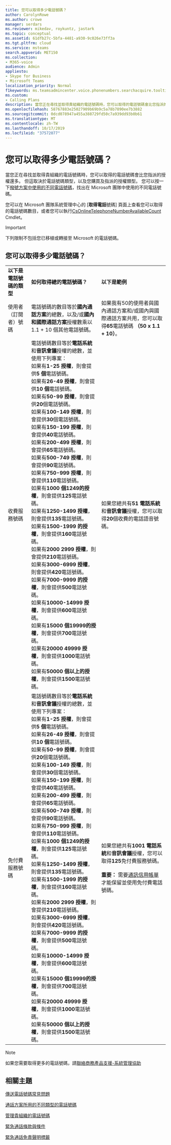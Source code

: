 ```yaml
---
title: 您可以取得多少電話號碼？
author: CarolynRowe
ms.author: crowe
manager: serdars
ms.reviewer: mikedav, roykuntz, jastark
ms.topic: conceptual
ms.assetid: 61dfb27c-5bfa-4481-a930-9c026e73ff3a
ms.tgt.pltfrm: cloud
ms.service: msteams
search.appverid: MET150
ms.collection:
- M365-voice
audience: Admin
appliesto:
- Skype for Business
- Microsoft Teams
localization_priority: Normal
f1keywords: ms.teamsadmincenter.voice.phonenumbers.searchacquire.tooltip.quantity
ms.custom:
- Calling Plans
description: 當您正在尋找並取得貴組織的電話號碼時，您可以取得的電話號碼會比您指派的授權還多。 但這取決於電話號碼類型，以及您購買及指派的授權類型。 您可以按一下撥號方案中使用的不同電話號碼，找出在 Microsoft 團隊中使用的不同電話號碼。
ms.openlocfilehash: 58767883e25027909b69b9c5a78b7890ee7b3882
ms.sourcegitcommit: 0dcd078947a455a388729fd50c7a939dd93b0b61
ms.translationtype: MT
ms.contentlocale: zh-TW
ms.lasthandoff: 10/17/2019
ms.locfileid: "37572077"
---
```

# <a name="how-many-phone-numbers-can-you-get"></a>您可以取得多少電話號碼？

當您正在尋找並取得貴組織的電話號碼時，您可以取得的電話號碼會比您指派的授權還多。 但這取決於電話號碼類型，以及您購買及指派的授權類型。 您可以按一下[撥號方案中使用的不同電話號碼](different-kinds-of-phone-numbers-used-for-calling-plans.md)，找出在 Microsoft 團隊中使用的不同電話號碼。
  
您可以在 Microsoft 團隊系統管理中心的 [**取得電話**號碼] 頁面上查看您可以取得的電話號碼數目，或者您可以執行[CsOnlineTelephoneNumberAvailableCount](https://technet.microsoft.com/library/mt634605.aspx) Cmdlet。
  
> [!IMPORTANT]
> 下列限制不包括您已移植或轉接至 Microsoft 的電話號碼。 
  
## <a name="how-many-phone-numbers-you-can-get"></a>您可以取得多少電話號碼？

||||
|:-----|:-----|:-----|
|**以下是電話號碼的類型** <br/> |**如何取得總的電話號碼？** <br/> |**以下是範例** <br/> |
|使用者（訂閱者）號碼  <br/> |電話號碼的數目等於**國內通話方案**的總數，以及/或**國內和國際通話方案**授權數乘以 1.1 + 10 個其他電話號碼。 <br/> |如果我有50的使用者與國內通話方案和/或國內與國際通話方案共用，您可以取得**65**電話號碼 **（50 x 1.1 + 10）**。 <br/> |
|收費服務號碼  <br/> | 電話號碼數目等於**電話系統**和**音訊會議**授權的總數，並使用下列專案： <br/>  如果有**1-25 授權**，則會提供**5 個**電話號碼。 <br/>  如果有**26-49 授權**，則會提供**10 個**電話號碼。 <br/>  如果有**50-99 授權**，則會提供**20**個電話號碼。 <br/>  如果有**100-149 授權**，則會提供**30**個電話號碼。 <br/>  如果有**150-199 授權**，則會提供**40**電話號碼。 <br/>  如果有**200-499 授權**，則會提供**65**電話號碼。 <br/>  如果有**500-749 授權**，則會提供**90**電話號碼。 <br/>  如果有**750-999 授權**，則會提供**110**電話號碼。 <br/>  如果有**1000 個1249的授權**，則會提供**125**電話號碼。 <br/>  如果有**1250-1499 授權**，則會提供**135**電話號碼。 <br/>  如果有**1500-1999 的授權**，則會提供**160**電話號碼。 <br/>  如果有**2000 2999 授權**，則會提供**210**電話號碼。 <br/>  如果有**3000-6999 授權**，則會提供**420**電話號碼。 <br/>  如果有**7000-9999 的授權**，則會提供**500**電話號碼。 <br/>  如果有**10000-14999 授權**，則會提供**600**電話號碼。 <br/>  如果有**15000 個19999的授權**，則會提供**700**電話號碼。 <br/>  如果有**20000 49999 授權**，則會提供**1000**電話號碼。 <br/>  如果有**50000 個以上的授權**，則會提供**1500**電話號碼。 <br/> |如果您總共有**51** **電話系統**和**音訊會議**授權，您可以取得**20**個收費的電話語音號碼。 <br/> |
|免付費服務號碼  <br/> | 電話號碼數目等於**電話系統**和**音訊會議**授權的總數，並使用下列專案： <br/>  如果有**1-25 授權**，則會提供**5 個**電話號碼。 <br/>  如果有**26-49 授權**，則會提供**10 個**電話號碼。 <br/>  如果有**50-99 授權**，則會提供**20**個電話號碼。 <br/>  如果有**100-149 授權**，則會提供**30**個電話號碼。 <br/>  如果有**150-199 授權**，則會提供**40**電話號碼。 <br/>  如果有**200-499 授權**，則會提供**65**電話號碼。 <br/>  如果有**500-749 授權**，則會提供**90**電話號碼。 <br/>  如果有**750-999 授權**，則會提供**110**電話號碼。 <br/>  如果有**1000 個1249的授權**，則會提供**125**電話號碼。 <br/>  如果有**1250-1499 授權**，則會提供**135**電話號碼。 <br/>  如果有**1500-1999 的授權**，則會提供**160**電話號碼。 <br/>  如果有**2000 2999 授權**，則會提供**210**電話號碼。 <br/>  如果有**3000-6999 授權**，則會提供**420**電話號碼。 <br/>  如果有**7000-9999 的授權**，則會提供**500**電話號碼。 <br/>  如果有**10000-14999 授權**，則會提供**600**電話號碼。 <br/>  如果有**15000 個19999的授權**，則會提供**700**電話號碼。 <br/>  如果有**20000 49999 授權**，則會提供**1000**電話號碼。 <br/>  如果有**50000 個以上的授權**，則會提供**1500**電話號碼。 <br/> |如果您總共有**1001** **電話系統**和**音訊會議**授權，您可以取得**125**免付費服務號碼。 <br/> <br/> **重要：** 需要[通訊信用帳單](set-up-communications-credits-for-your-organization.md)才能保留並使用免付費電話號碼。          |
   
> [!NOTE]
> 如果您需要取得更多的電話號碼，請[聯絡商務產品支援-系統管理協助](https://support.office.com/article/32a17ca7-6fa0-4870-8a8d-e25ba4ccfd4b)
  
## <a name="related-topics"></a>相關主題
[傳送電話號碼常見問題](transferring-phone-numbers-common-questions.md)

[通話方案所用的不同類型的電話號碼](different-kinds-of-phone-numbers-used-for-calling-plans.md)

[管理貴組織的電話號碼](manage-phone-numbers-for-your-organization/manage-phone-numbers-for-your-organization.md)

[緊急通話條款與條件](emergency-calling-terms-and-conditions.md)

[緊急通話免責聲明標籤](https://github.com/MicrosoftDocs/OfficeDocs-SkypeForBusiness/blob/live/Teams/downloads/emergency-calling/emergency-calling-label-(en-us)-(v.1.0).zip?raw=true)

  
 